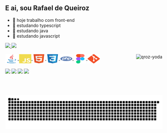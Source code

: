 ## E ai, sou Rafael de Queiroz


- 🔭 hoje trabalho com front-end
- 🌱 estudando typescript
- 🌱 estudando java
- 🌱 estudando javascript

<div>
  <a href="https://github.com/qroz">
  <img height="180em" src="https://github-readme-stats.vercel.app/api?username=qrozrafa&show_icons=true&theme=dark&include_all_commits=true&count_private=true"/>
  <img height="180em" src="https://github-readme-stats.vercel.app/api/top-langs/?username=qrozrafa&layout=compact&langs_count=7&theme=dark"/>
</div>
  
  <div style="display: inline_block">
    <br>
  <img align="center" alt="qroz-java" height="30" width="40" src="https://raw.githubusercontent.com/devicons/devicon/master/icons/java/java-original.svg">
  <img align="center" alt="qroz-Js" height="30" width="40" src="https://raw.githubusercontent.com/devicons/devicon/master/icons/javascript/javascript-plain.svg">
  <img align="center" alt="qroz-HTML" height="30" width="40" src="https://raw.githubusercontent.com/devicons/devicon/master/icons/html5/html5-original.svg">
  <img align="center" alt="qroz-CSS" height="30" width="40" src="https://raw.githubusercontent.com/devicons/devicon/master/icons/css3/css3-original.svg">
  <img align="center" alt="qroz-php" height="30" width="40" src="https://raw.githubusercontent.com/devicons/devicon/master/icons/php/php-plain.svg">  
  <img align="center" alt="qroz-figma" height="30" width="40" src="https://raw.githubusercontent.com/devicons/devicon/master/icons/figma/figma-original.svg">
  <img align="center" alt="qroz-Csharp" height="30" width="40" src="https://raw.githubusercontent.com/devicons/devicon/master/icons/git/git-original.svg">
  <img align="right" alt="qroz-yoda" height="132em" src="https://c.tenor.com/gVqz1FcrHD8AAAAd/the-mandalorian-mandalorian.gif">
</div>
    <br>
  <div> 
<!--   <a href="https://www.youtube.com/channel/UC_-uuuZbY0AAt9CViNzvc-Q" target="_blank"><img src="https://img.shields.io/badge/YouTube-FF0000?style=for-the-badge&logo=youtube&logoColor=white" target="_blank"></a> -->
  <a href="https://instagram.com/qrozrafa" target="_blank"><img src="https://img.shields.io/badge/-Instagram-%23E4405F?style=for-the-badge&logo=instagram&logoColor=white" target="_blank"></a>
 	<a href="https://www.twitch.tv/qrozrafa" target="_blank"><img src="https://img.shields.io/badge/Twitch-9146FF?style=for-the-badge&logo=twitch&logoColor=white" target="_blank"></a>
<!--  <a href="https://discord.gg/G9GPg5SA75" target="_blank"><img src="https://img.shields.io/badge/Discord-7289DA?style=for-the-badge&logo=discord&logoColor=white" target="_blank"></a>  -->
  <a href = "mailto:rafael.silva22@estudante.ifms.edu.br"><img src="https://img.shields.io/badge/-Gmail-%23333?style=for-the-badge&logo=gmail&logoColor=white" target="_blank"></a>
  <a href="https://www.linkedin.com/in/rafael-silva-a025b1213" target="_blank"><img src="https://img.shields.io/badge/-LinkedIn-%230077B5?style=for-the-badge&logo=linkedin&logoColor=white" target="_blank"></a> 
 
  ![Snake animation](https://github.com/qrozrafa/qrozrafa/blob/output/github-contribution-grid-snake.svg)
 
</div>
